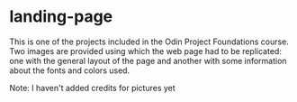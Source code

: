 # landing-page

This is one of the projects included in the Odin Project Foundations course. Two images are provided using which the web page had to be replicated: one with the general layout of the page and another with some information about the fonts and colors used.

Note: I haven't added credits for pictures yet